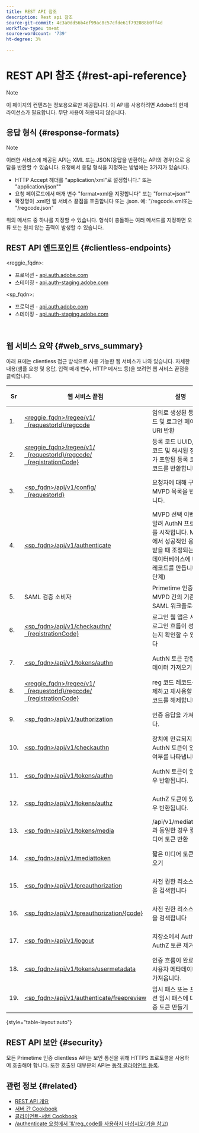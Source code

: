 ```yaml
---
title: REST API 참조
description: Rest api 참조
source-git-commit: 4c3a0dd56b4ef99ac8c57cfde61f792088b0ff4d
workflow-type: tm+mt
source-wordcount: '739'
ht-degree: 3%

---
```



# REST API 참조 {#rest-api-reference}

>[!NOTE]
>
>이 페이지의 컨텐츠는 정보용으로만 제공됩니다. 이 API를 사용하려면 Adobe의 현재 라이선스가 필요합니다. 무단 사용이 허용되지 않습니다.

## 응답 형식 {#response-formats}


>[!NOTE]
>
> 이러한 서비스에 제공된 API는 XML 또는 JSON(응답을 반환하는 API의 경우)으로 응답을 반환할 수 있습니다. 요청에서 응답 형식을 지정하는 방법에는 3가지가 있습니다.
>* HTTP Accept 헤더를 &quot;application/xml&quot;로 설정합니다.</code>&quot; 또는 &quot;application/json&quot;</code>&quot;
>* 요청 페이로드에서 매개 변수 &quot;format=xml을 지정합니다</code>&quot; 또는 &quot;format=json&quot;</code>&quot;</li>
>* 확장명이 .xml인 웹 서비스 끝점을 호출합니다</code> 또는 .json</code>. 예: &quot;/regcode.xml</code>또는 &quot;/regcode.json</code>&quot;
>
>위의 메서드 중 하나를 지정할 수 있습니다. 형식이 충돌하는 여러 메서드를 지정하면 오류 또는 원치 않는 출력이 발생할 수 있습니다.

## REST API 엔드포인트 {#clientless-endpoints}

&lt;reggie_fqdn>:

* 프로덕션 - [api.auth.adobe.com](http://api.auth.adobe.com/)
* 스테이징 - [api.auth-staging.adobe.com](http://api.auth-staging.adobe.com/)

&lt;sp_fqdn>:

* 프로덕션 - [api.auth.adobe.com](http://api.auth.adobe.com/)
* 스테이징 - [api.auth-staging.adobe.com](http://api.auth-staging.adobe.com/)

</br>


## 웹 서비스 요약 {#web_srvs_summary}

아래 표에는 clientless 접근 방식으로 사용 가능한 웹 서비스가 나와 있습니다. 자세한 내용(샘플 요청 및 응답, 입력 매개 변수, HTTP 메서드 등)을 보려면 웹 서비스 끝점을 클릭합니다.


| Sr | 웹 서비스 끝점 | 설명 | [디그  </br>Ref](http://tve.helpdocsonline.com/api-reference-v2-test#illustration). | 호스팅 위치 | 호출자 |
| --- | --- | --- | --- | --- | --- |
| 1. | [&lt;reggie_fqdn>/regee/v1/  </br>  {requestorId}/regcode](http://tve.helpdocsonline.com/registration-code-request) | 임의로 생성된 등록 코드 및 로그인 페이지 URI 반환 | 2개 | Adobe  </br>등록 코드 서비스 | 스마트 장치 |
| 2. | [&lt;reggie_fqdn>/regee/v1/  </br>  {requestorId}/regcode/  </br>  {registrationCode}](http://tve.helpdocsonline.com/return-registration-record) | 등록 코드 UUID, 등록 코드 및 해시된 장치 ID가 포함된 등록 코드 레코드를 반환합니다 | 8 | Adobe  </br>등록 코드 서비스 | Primetime 인증 |
| 3. | [&lt;sp_fqdn>/api/v1/config/  </br>  {requestorId}](http://tve.helpdocsonline.com/provide-mvpd-list) | 요청자에 대해 구성된 MVPD 목록을 반환합니다. | 5개 | Adobe  </br>Primetime  </br>인증  </br>서비스 | 로그인  </br>웹  </br>앱 |
| 4. | [&lt;sp_fqdn>/api/v1/authenticate](http://tve.helpdocsonline.com/initiate-authentication) | MVPD 선택 이벤트를 알려 AuthN 프로세스를 시작합니다. MVPD에서 성공적인 응답을 받을 때 조정되는 인증 데이터베이스에 대한 레코드를 만듭니다(13단계) | 7 | Adobe  </br>Primetime  </br>인증  </br>서비스 | 로그인  </br>웹  </br>앱 |
| 5. | SAML 검증 소비자 | Primetime 인증과 MVPD 간의 기존 SAML 워크플로우 | 13 | Primetime  </br>인증  </br>서비스 | Primetime 인증 |
| 6. | [&lt;sp_fqdn>/api/v1/checkauthn/  </br>  {registrationCode}](http://tve.helpdocsonline.com/check-authentication-flow-by-second-screen-web-app) | 로그인 웹 앱은 시도한 로그인 흐름이 성공했는지 확인할 수 있습니다 |  | Primetime  </br>인증   </br>서비스 | 로그인   </br>웹   </br>앱 |
| 7. | [&lt;sp_fqdn>/api/v1/tokens/authn](http://tve.helpdocsonline.com/rest-api-retrieve-authentication-token) | AuthN 토큰 관련 메타데이터 가져오기 | 15 | Primetime  </br>인증  </br>서비스 | 스마트 장치 |
| 8. | [&lt;reggie_fqdn>/regee/v1/  </br>  {requestorId}/regcode/  </br>  {registrationCode}](http://tve.helpdocsonline.com/delete-registration-record) | reg 코드 레코드를 삭제하고 재사용할 reg 코드를 해제합니다 | 16 | Adobe  </br>등록 코드 서비스 | Primetime 인증 |
| 9. | [&lt;sp_fqdn>/api/v1/authorization](http://tve.helpdocsonline.com/initiate-authorization) | 인증 응답을 가져옵니다. | 17 | Primetime  </br>인증  </br>서비스 | 스마트 장치 |
| 10. | [&lt;sp_fqdn>/api/v1/checkauthn](http://tve.helpdocsonline.com/check-authentication-token) | 장치에 만료되지 않은 AuthN 토큰이 있는지 여부를 나타냅니다. |  | Primetime  </br>인증  </br>서비스 | 스마트 장치 |
| 11. | [&lt;sp_fqdn>/api/v1/tokens/authn](http://tve.helpdocsonline.com/rest-api-retrieve-authentication-token) | AuthN 토큰이 있는 경우 반환됩니다. |  | Primetime  </br>인증  </br>서비스 | 스마트 장치 |
| 12. | [&lt;sp_fqdn>/api/v1/tokens/authz](http://tve.helpdocsonline.com/retrieve-authorization-token) | AuthZ 토큰이 있는 경우 반환됩니다. |  | Primetime  </br>인증  </br>서비스 | 스마트 장치 |
| 13. | [&lt;sp_fqdn>/api/v1/tokens/media](http://tve.helpdocsonline.com/obtain-short-media-token) | /api/v1/mediattoken과 동일한 경우 짧은 미디어 토큰 반환 |  | Primetime  </br>인증  </br>서비스 | 스마트 장치 |
| 14. | [&lt;sp_fqdn>/api/v1/mediattoken](http://tve.helpdocsonline.com/obtain-short-media-token) | 짧은 미디어 토큰 가져오기 |  | Primetime  </br>인증  </br>서비스 | 스마트 장치 |
| 15. | [&lt;sp_fqdn>/api/v1/preauthorization](http://tve.helpdocsonline.com/retrieve-list-of-preauthorized-resources) | 사전 권한 리소스 목록을 검색합니다 |  | Primetime  </br>인증  </br>서비스 | 스마트 장치 |
| 16. | [&lt;sp_fqdn>/api/v1/preauthorization/{code}](http://tve.helpdocsonline.com/retrieve-list-of-preauthorized-resources-by-way-of-web-app) | 사전 권한 리소스 목록을 검색합니다 |  | Primetime  </br>인증  </br>서비스 | 로그인 웹 앱 |
| 17. | [&lt;sp_fqdn>/api/v1/logout](http://tve.helpdocsonline.com/logout) | 저장소에서 AuthN 및 AuthZ 토큰 제거 |  | Primetime  </br>인증   </br>서비스 | 스마트 장치 |
| 18. | [&lt;sp_fqdn>/api/v1/tokens/usermetadata](http://tve.helpdocsonline.com/user-metadata-call) | 인증 흐름이 완료된 후 사용자 메타데이터를 가져옵니다. | 해당 없음 | 해당 없음 | 스마트 장치 |
| 19. | [&lt;sp_fqdn>/api/v1/authenticate/freepreview](http://tve.helpdocsonline.com/free-preview-for-temp-pass-and-promotional-temp-pass) | 임시 패스 또는 프로모션 임시 패스에 대한 인증 토큰 만들기 | 해당 없음 | Primetime  </br>인증  </br>서비스 | 스마트 장치 |

{style=&quot;table-layout:auto&quot;}

## REST API 보안 {#security}

모든 Primetime 인증 clientless API는 보안 통신을 위해 HTTPS 프로토콜을 사용하여 호출해야 합니다. 또한 호출된 대부분의 API는 [동적 클라이언트 등록](http://tve.helpdocsonline.com/dynamic-client-registration).


## 관련 정보 {#related}

* [REST API 개요](http://tve.helpdocsonline.com/reset-api-overview)
* [서버 간 Cookbook](http://tve.helpdocsonline.com/server-to-server-cookbook)
* [클라이언트-서버 Cookbook](http://tve.helpdocsonline.com/client-to-server)
* [/authenticate 요청에서 &#39;&amp;&#39;reg\_code를 사용하지 마십시오(기술 참고)](https://tve.zendesk.com/entries/23648011-Clientless-Avoid-using-reg-code-in-authenticate-request)
